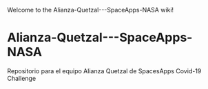 Welcome to the Alianza-Quetzal---SpaceApps-NASA wiki!
# Alianza-Quetzal---SpaceApps-NASA
Repositorio para el equipo Alianza Quetzal de SpacesApps Covid-19 Challenge
